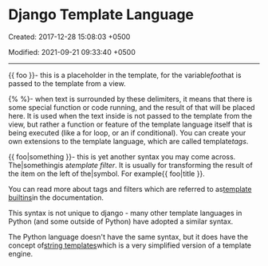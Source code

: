 # Django Template Language

Created: 2017-12-28 15:08:03 +0500

Modified: 2021-09-21 09:33:40 +0500

---

{{ foo }}- this is a placeholder in the template, for the variable*foo*that is passed to the template from a view.



{% %}- when text is surrounded by these delimiters, it means that there is some special function or code running, and the result of that will be placed here. It is used when the text inside is not passed to the template from the view, but rather a function or feature of the template language itself that is being executed (like a for loop, or an if conditional). You can create your own extensions to the template language, which are called template*tags*.



{{ foo|something }}- this is yet another syntax you may come across. The|somethingis a*template filter*. It is usually for transforming the result of the item on the left of the|symbol. For example{{ foo|title }}.

You can read more about tags and filters which are referred to as[template builtins](https://docs.djangoproject.com/en/1.9/ref/templates/builtins/)in the documentation.

This syntax is not unique to django - many other template languages in Python (and some outside of Python) have adopted a similar syntax.

The Python language doesn't have the same syntax, but it does have the concept of[string templates](https://docs.python.org/2/library/string.html#template-strings)which is a very simplified version of a template engine.


